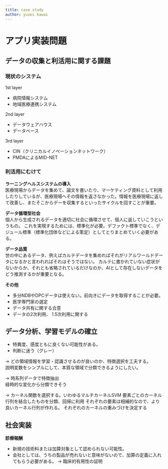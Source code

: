 ```yaml
---
title: case study
author: yusei kawai
---
```


# アプリ実装問題

## データの収集と利活用に関する課題
### 現状のシステム
1st layer
* 病院情報システム
* 地域医療連携システム

2nd layer
* データウェアハウス
* データベース

3rd layer
* CIN（クリニカルイノベーションネットワーク）
* PMDAによるMID-NET


### 利活用にむけて
**ラーニングヘルスシステムの導入**  
医療現場からデータを集めて、論文を書いたり、マーケティング資料として利用したりしているが、医療現場へその情報を返さなかった。情報を医療現場に返して改善し、またそこからデーを収集するといったサイクルを回すことが重要。

**データ循環型社会**  
個人から生成されるデータを適切に社会に循環させて、個人に返していこうというもの。
これを実現するためには、標準化が必要。デファクト標準でなく、デジュール標準（標準化団体などによる策定）としてとりまとめていく必要がある。

**データ品質**  
世の中にあるデータ、例えばカルテデータを集めればそれがリアルワールドデータになるかと言われればそれはそうではない。
カルテに書かれていない症状がないからか、それとも省略されているだけなのか、AIとして存在しないデータをどう推測するかが重要となる。

**その他**  
* 多分NDBやDPCデータは使えない。前向きにデータを取得することが必要。
* 医学専門家の選定
* データ共有に関する合意
* データの2次利用、 1.5次利用に関する


## データ分析、学習モデルの確立
* 特異度、感度ともに良くない可能性がある。
* 判断に迷う（グレー）

-> どの領域情報を学習・認識させるのが良いのか、特徴選択を工夫する。  
説明変数をシンプルにして、本質な領域で分類できるようにしたい。  

-> 時系列データで特徴抽出  
経時的な変化から分類できそう  

-> カーネル関数を選択する。いわゆるマルチカーネルSVM
要素ごとのカーネル行列を結合したものを分類、回帰に利用
それぞれの要素は相補的なので、より良いカーネル行列が作れる。
それぞれのカーネルの重みづけを決定する

## 社会実装
**診療報酬**  
* 新規の技術料または加算対象として認められない可能性。
* 会社としては、うちの製品が売れないと意味がないので、加算の定義に入れてもらう必要がある。
-> 臨床的有用性の証明
